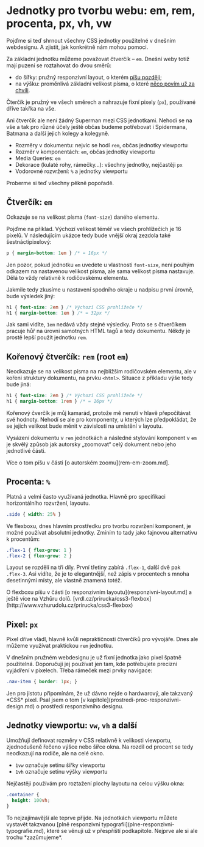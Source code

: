 # Jednotky pro tvorbu webu: em, rem, procenta, px, vh, vw

Pojďme si teď shrnout všechny CSS jednotky použitelné v dnešním webdesignu. A zjistit, jak konkrétně nám mohou pomoci. 

Za základní jednotku můžeme považovat čtverčík – `em`. Dnešní weby totiž mají puzení se roztahovat do dvou směrů: 

- do šířky: pružný responzivní layout, o kterém [píšu později](responzivni-layout.md);
- na výšku: proměnlivá základní velikost písma, o které [něco povím už za chvíli](rem-em-zoom.md).

Čterčík je pružný ve všech směrech a nahrazuje fixní pixely (`px`), používané dříve takřka na vše.

Ani čtverčík ale není žádný Superman mezi CSS jednotkami. Nehodí se na vše a tak pro různé účely ještě občas budeme potřebovat i Spidermana, Batmana a další jejich kolegy a kolegyně. 

* Rozměry v dokumentu: nejvíc se hodí `rem`, občas jednotky viewportu
* Rozměr v komponentách: `em`, občas jednotky viewportu
* Media Queries: `em` 
* Dekorace (kulaté rohy, rámečky…):  všechny jednotky, nejčastěji `px`
* Vodorovné rozvržení: `%` a jednotky viewportu

Proberme si teď všechny pěkně popořadě.


## Čtverčík: `em`

Odkazuje se na velikost písma (`font-size`) daného elementu. 

Pojďme na příklad. Výchozí velikost téměř ve všech prohlížečích je 16 pixelů. V následujícím ukázce tedy bude vnější okraj zezdola také šestnáctipixelový:

```css
p { margin-bottom: 1em } /* = 16px */
```

Jen pozor, pokud jednotku `em` uvedete u vlastnosti `font-size`, není pouhým odkazem na nastavenou velikost písma, ale sama velikost písma nastavuje. Dělá to vždy relativně k rodičovskému elementu.

Jakmile tedy zkusíme u nastavení spodního okraje u nadpisu první úrovně, bude výsledek jiný:

```css
h1 { font-size: 2em } /* Výchozí CSS prohlížeče */
h1 { margin-bottom: 1em } /* = 32px */
```

Jak sami vidíte, `1em` nedává vždy stejné výsledky. Proto se s čtverčíkem pracuje hůř na úrovni samotných HTML tagů a tedy dokumentu. Někdy je prostě lepší použít jednotku `rem`.


## Kořenový čtverčík: `rem` (root `em`)

Neodkazuje se na velikost písma na nejbližším rodičovském elementu, ale v kořeni struktury dokumentu, na prvku `<html>`. Situace z příkladu výše tedy bude jiná:

```css
h1 { font-size: 2em } /* Výchozí CSS prohlížeče */
h1 { margin-bottom: 1rem } /* = 16px */
```

Kořenový čverčík je můj kamarád, protože mě nenutí v hlavě přepočítávat své hodnoty. Nehodí se ale pro komponenty, u kterých lze předpokládat, že se jejich velikost bude měnit v závislosti na umístění v layoutu.

Vysázení dokumentu v `rem` jednotkách a následné stylování komponent v `em` je skvělý způsob jak autorsky „zoomovat“ celý dokument nebo jeho jednotlivé části. 

<div class="ebook-only" markdown="1">
Více o tom píšu v části [o autorském zoomu](rem-em-zoom.md].
</div>

## Procenta: `%`

Platná a velmi často využívaná jednotka. Hlavně pro specifikaci horizontálního rozvržení, layoutu.

```css
.side { width: 25% }
```

Ve flexboxu, dnes hlavním prostředku pro tvorbu rozvržení komponent, je možné používat absolutní jednotky. Zmíním to tady jako fajnovou alternativu k procentům:

```css
.flex-1 { flex-grow: 1 }
.flex-2 { flex-grow: 2 }
```

Layout se rozdělí na tři díly. První třetiny zabírá `.flex-1`, další dvě pak `.flex-3`. Asi vidíte, že je to elegantnější, než zápis v procentech s mnoha desetinnými místy, ale vlastně znamená totéž.

<div class="ebook-only" markdown="1">
O flexboxu píšu v části [o responzivním layoutu](responzivni-layout.md] a ještě více na Vzhůru dolů. [vrdl.cz/prirucka/css3-flexbox](http://www.vzhurudolu.cz/prirucka/css3-flexbox)
</div>

## Pixel: `px`

Pixel dříve vládl, hlavně kvůli nepraktičnosti čtverčíků pro vývojáře. Dnes ale můžeme využívat praktickou `rem` jednotku. 

V dnešním pružném webdesignu je už fixní jednotka jako pixel špatně použitelná. Doporučuji jej používat jen tam, kde potřebujete precizní vyjádření v pixelech. Třeba rámeček mezi prvky navigace:

```css
.nav-item { border: 1px; }
```

<div class="ebook-only" markdown="1">
Jen pro jistotu připomínám, že už dávno nejde o hardwarový, ale takzvaný *CSS* pixel. Psal jsem o tom [v kapitole](prostredi-proc-responzivni-design.md) o prostředí responzivního designu.
</div>

## Jednotky viewportu: `vw`, `vh` a další

Umožňují definovat rozměry v CSS relativně k velikosti viewportu, zjednodušeně řečeno výšce nebo šířce okna. Na rozdíl od procent se tedy neodkazují na rodiče, ale na celé okno.

* `1vw` označuje setinu šířky viewportu
* `1vh` označuje setinu výšky viewportu

Nejčastěji používám pro roztažení plochy layoutu na celou výšku okna:

```css
.container {
  height: 100vh;
}
```

<div class="ebook-only" markdown="1">
To nejzajímavější ale teprve přijde. Na jednotkách viewportu můžete vystavět takzvanou [plně responzivní typografii](plne-responzivni-typografie.md), které se věnuji už v přespříští podkapitole. Nejprve ale si ale trochu *zazůmujeme*.
</div>

